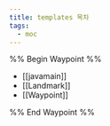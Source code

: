 ```yaml
---
title: templates 목차
tags:
  - moc
---
```


%% Begin Waypoint %%
- [[javamain]]
- [[Landmark]]
- [[Waypoint]]

%% End Waypoint %%